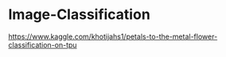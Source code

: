 # Image-Classification

https://www.kaggle.com/khotijahs1/petals-to-the-metal-flower-classification-on-tpu
